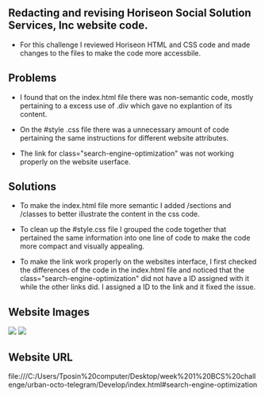 
   ## Redacting and revising Horiseon Social Solution Services, Inc website code.
* For this challenge I reviewed Horiseon HTML and CSS code and made changes to the files to make the code more accessbile.
## Problems 
* I found that on the index.html file there was non-semantic code, mostly pertaining to a excess use of .div which gave no explantion of its content.

* On the #style .css file there was a unnecessary amount of code  pertaining the same instructions for different website attributes.

* The link for class="search-engine-optimization" was not working properly on the website userface.
## Solutions

* To make the index.html file more semantic I added /sections and /classes to better illustrate the content in the css code.

* To clean up the #style.css file I grouped the code together that pertained the same information into one line of code to make the code more compact and visually appealing.  

* To make the link work properly on the websites interface, I first checked the differences of the code in the index.html file and noticed that the class="search-engine-optimization" did not have a ID assigned with it while the other links did. I assigned a ID to the link and it fixed the issue.

## Website Images
![](2022-10-27-18-23-11.png)
![](2022-10-27-18-23-31.png)

## Website URL
file:///C:/Users/Tposin%20computer/Desktop/week%201%20BCS%20challenge/urban-octo-telegram/Develop/index.html#search-engine-optimization

